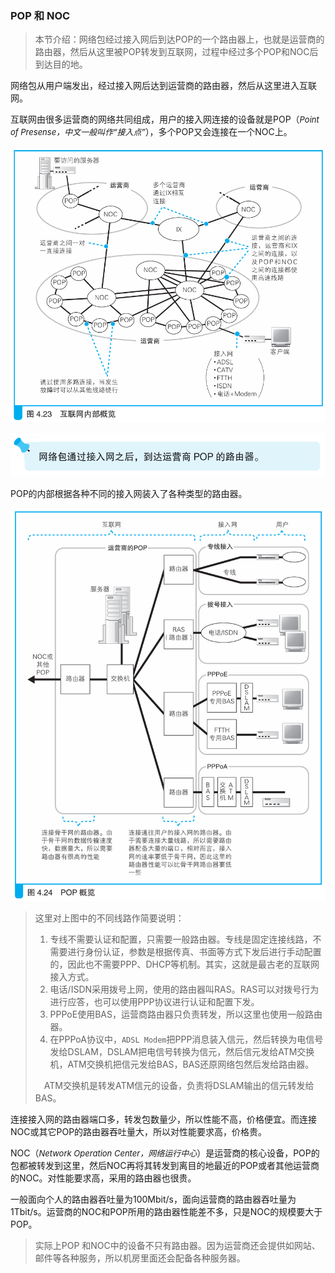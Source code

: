 ### POP 和 NOC

> 本节介绍：网络包经过接入网后到达POP的一个路由器上，也就是运营商的路由器，然后从这里被POP转发到互联网，过程中经过多个POP和NOC后到达目的地。

网络包从用户端发出，经过接入网后达到运营商的路由器，然后从这里进入互联网。

互联网由很多运营商的网络共同组成，用户的接入网连接的设备就是POP（<font size=2><i>Point of Presense，中文一般叫作“接入点”</i></font>），多个POP又会连接在一个NOC上。

![网络](img/10.png)

![tip](img/11.png)

POP的内部根据各种不同的接入网装入了各种类型的路由器。

![POP](img/12.png)

> 这里对上图中的不同线路作简要说明：
> 1. 专线不需要认证和配置，只需要一般路由器。专线是固定连接线路，不需要进行身份认证，参数是根据传真、书面等方式下发后进行手动配置的，因此也不需要PPP、DHCP等机制。其实，这就是最古老的互联网接入方式。
> 2. 电话/ISDN采用拨号上网，使用的路由器叫RAS。RAS可以对拨号行为进行应答，也可以使用PPP协议进行认证和配置下发。
> 3. PPPoE使用BAS，运营商路由器只负责转发，所以这里也使用一般路由器。
> 4. 在PPPoA协议中，`ADSL Modem`把PPP消息装入信元，然后转换为电信号发给DSLAM，DSLAM把电信号转换为信元，然后信元发给ATM交换机，ATM交换机把信元发给BAS，BAS还原网络包然后发给路由器。
>
> 　ATM交换机是转发ATM信元的设备，负责将DSLAM输出的信元转发给BAS。

连接接入网的路由器端口多，转发包数量少，所以性能不高，价格便宜。而连接NOC或其它POP的路由器吞吐量大，所以对性能要求高，价格贵。

NOC（<font size=2><i>Network Operation Center，网络运行中心</i></font>）是运营商的核心设备，POP的包都被转发到这里，然后NOC再将其转发到离目的地最近的POP或者其他运营商的NOC。对性能要求高，采用的路由器也很贵。

一般面向个人的路由器吞吐量为100Mbit/s，面向运营商的路由器吞吐量为1Tbit/s。运营商的NOC和POP所用的路由器性能差不多，只是NOC的规模要大于POP。

> 实际上POP 和NOC中的设备不只有路由器。因为运营商还会提供如网站、邮件等各种服务，所以机房里面还会配备各种服务器。